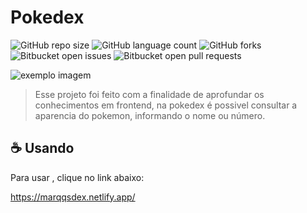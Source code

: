 # Pokedex
![GitHub repo size](https://img.shields.io/github/repo-size/DavidMarqqs/Pokedex/README-template?style=for-the-badge)
![GitHub language count](https://img.shields.io/github/languages/count/DavidMarqqs/README-template?style=for-the-badge)
![GitHub forks](https://img.shields.io/github/forks/DavidMarqqs/README-template?style=for-the-badge)
![Bitbucket open issues](https://img.shields.io/bitbucket/issues/DavidMarqqs/README-template?style=for-the-badge)
![Bitbucket open pull requests](https://img.shields.io/bitbucket/pr-raw/DavidMarqqs/README-template?style=for-the-badge)

<img src="exemplo-image.png" alt="exemplo imagem">

> Esse projeto foi feito com a finalidade de aprofundar os conhecimentos em frontend, na pokedex é possivel consultar a aparencia do pokemon, informando o nome 
  ou número.


## ☕ Usando <Pokedex>

Para usar <Pokedex>, clique no link abaixo:

https://marqqsdex.netlify.app/

